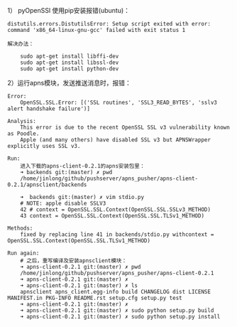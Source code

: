 1） pyOpenSSl 使用pip安装报错(ubuntu)：

    distutils.errors.DistutilsError: Setup script exited with error: command 'x86_64-linux-gnu-gcc' failed with exit status 1

    解决办法：

        sudo apt-get install libffi-dev
        sudo apt-get install libssl-dev
        sudo apt-get install python-dev


2）运行apns模块，发送推送消息时，报错：

    Error:
        OpenSSL.SSL.Error: [('SSL routines', 'SSL3_READ_BYTES', 'sslv3 alert handshake failure')]

    Analysis:
        This error is due to the recent OpenSSL SSL v3 vulnerability known as Poodle.
        Apple (and many others) have disabled SSL v3 but APNSWrapper explicitly uses SSL v3.

    Run:
        进入下载的apns-client-0.2.1的apns安装包里：
        ➜ backends git:(master) ✗ pwd
        /home/jinlong/github/pushserver/apns_pusher/apns-client-0.2.1/apnsclient/backends

        ➜  backends git:(master) ✗ vim stdio.py
        # NOTE: apple disable SSLV3
        42 # context = OpenSSL.SSL.Context(OpenSSL.SSL.SSLv3_METHOD)
        43 context = OpenSSL.SSL.Context(OpenSSL.SSL.TLSv1_METHOD)

    Methods:
        fixed by replacing line 41 in backends/stdio.py withcontext = OpenSSL.SSL.Context(OpenSSL.SSL.TLSv1_METHOD)

    Run again:
        # 之后，重写编译及安装apnsclient模块：
        ➜ apns-client-0.2.1 git:(master) ✗ pwd
        /home/jinlong/github/pushserver/apns_pusher/apns-client-0.2.1
        ➜ apns-client-0.2.1 git:(master) ✗
        ➜ apns-client-0.2.1 git:(master) ✗ ls
        apnsclient apns_client.egg-info build CHANGELOG dist LICENSE MANIFEST.in PKG-INFO README.rst setup.cfg setup.py test
        ➜ apns-client-0.2.1 git:(master) ✗
        ➜ apns-client-0.2.1 git:(master) ✗ sudo python setup.py build
        ➜ apns-client-0.2.1 git:(master) ✗ sudo python setup.py install

